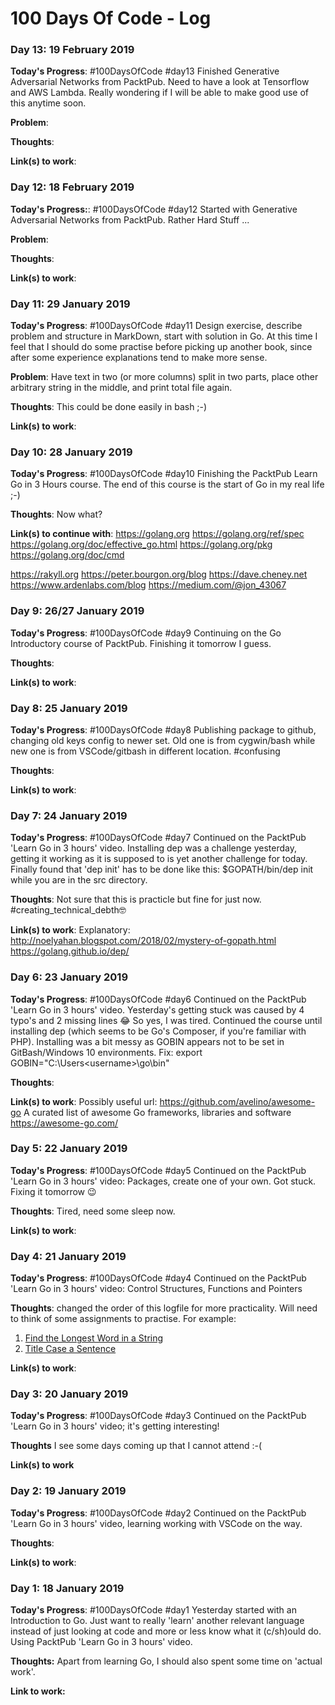 # 100 Days Of Code - Log

### Day 13: 19 February 2019

**Today's Progress**: #100DaysOfCode #day13 Finished Generative Adversarial Networks from PacktPub.  Need to have a look at Tensorflow and AWS Lambda. Really wondering if I will be able to make good use of this anytime soon.

 **Problem**:  

**Thoughts**: 

**Link(s) to work**:



### Day 12: 18 February 2019

**Today's Progress:**: #100DaysOfCode #day12 Started with Generative Adversarial Networks from PacktPub. Rather Hard Stuff ...

**Problem**: 

**Thoughts**: 

**Link(s) to work**:



### Day 11: 29 January 2019

**Today's Progress**: #100DaysOfCode #day11 Design exercise, describe problem and structure in MarkDown, start with solution in Go. At this time I feel that I should do some practise before picking up another book, since after some experience explanations tend to make more sense.

 **Problem**: Have text in two (or more columns) split in two parts, place other arbitrary string in the middle, and print total file again.
 
 **Thoughts**: This could be done easily in bash ;-)

**Link(s) to work**:



### Day 10: 28 January 2019

**Today's Progress**: #100DaysOfCode #day10 Finishing the PacktPub Learn Go in 3 Hours course. 
The end of this course is the start of Go in my real life ;-)

**Thoughts**: Now what? 

**Link(s) to continue with**:
https://golang.org
https://golang.org/ref/spec
https://golang.org/doc/effective_go.html
https://golang.org/pkg
https://golang.org/doc/cmd

https://rakyll.org
https://peter.bourgon.org/blog
https://dave.cheney.net
https://www.ardenlabs.com/blog
https://medium.com/@jon_43067



### Day 9: 26/27 January 2019

**Today's Progress**: #100DaysOfCode #day9 Continuing on the Go Introductory course of PacktPub. Finishing it tomorrow I guess. 

**Thoughts**:

**Link(s) to work**:



### Day 8: 25 January 2019

**Today's Progress**: #100DaysOfCode #day8 Publishing package to github, changing old keys config to newer set. Old one is from cygwin/bash while new one is from VSCode/gitbash in different location. #confusing

**Thoughts**:

**Link(s) to work**:



### Day 7: 24 January 2019

**Today's Progress**: #100DaysOfCode #day7 Continued on the PacktPub 'Learn Go in 3 hours' video. Installing dep was a challenge yesterday, getting it working as it is supposed to is yet another challenge for today. Finally found that 'dep init' has to be done like this: $GOPATH/bin/dep init while you are in the src directory. 

**Thoughts**: Not sure that this is practicle but fine for just now. #creating_technical_debth🤓

**Link(s) to work**: 
Explanatory: 
http://noelyahan.blogspot.com/2018/02/mystery-of-gopath.html
https://golang.github.io/dep/



### Day 6: 23 January 2019

**Today's Progress**: #100DaysOfCode #day6 Continued on the PacktPub 'Learn Go in 3 hours' video. Yesterday's getting stuck was caused by 4 typo's and 2 missing lines 😂  So yes, I was tired. 
Continued the course until installing dep (which seems to be Go's Composer, if you're familiar with PHP). Installing was a bit messy as GOBIN appears not to be set in GitBash/Windows 10 environments. Fix: export GOBIN="C:\Users\<username>\go\bin"

**Thoughts**: 

**Link(s) to work**: 
Possibly useful url: https://github.com/avelino/awesome-go 
A curated list of awesome Go frameworks, libraries and software https://awesome-go.com/



### Day 5: 22 January 2019

**Today's Progress**: #100DaysOfCode #day5 Continued on the PacktPub 'Learn Go in 3 hours' video: Packages, create one of your own. Got stuck. Fixing it tomorrow 😉

**Thoughts**: Tired, need some sleep now.

**Link(s) to work**: 



### Day 4: 21 January 2019

**Today's Progress**: #100DaysOfCode #day4 Continued on the PacktPub 'Learn Go in 3 hours' video: Control Structures, Functions and Pointers

**Thoughts**: changed the order of this logfile for more practicality. Will need to think of some assignments to practise.
For example: 
1. [Find the Longest Word in a String](https://www.freecodecamp.com/challenges/find-the-longest-word-in-a-string)
2. [Title Case a Sentence](https://www.freecodecamp.com/challenges/title-case-a-sentence)

**Link(s) to work**: 



### Day 3: 20 January 2019

**Today's Progress**: #100DaysOfCode #day3 Continued on the PacktPub 'Learn Go in 3 hours' video; it's getting interesting!

**Thoughts** I see some days coming up that I cannot attend :-(

**Link(s) to work**



### Day 2: 19 January 2019

**Today's Progress**: #100DaysOfCode #day2 Continued on the PacktPub 'Learn Go in 3 hours' video, learning working with VSCode on the way.

**Thoughts**: 

**Link(s) to work**: 



### Day 1: 18 January 2019

**Today's Progress**: #100DaysOfCode #day1 Yesterday started with an Introduction to Go. Just want to really 'learn' another relevant language instead of just looking at code and more or less know what it (c/sh)ould do. Using PacktPub 'Learn Go in 3 hours' video.

**Thoughts:** Apart from learning Go, I should also spent some time on 'actual work'.

**Link to work:** 

